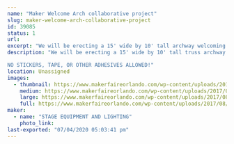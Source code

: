 ```yaml
---
name: "Maker Welcome Arch collaborative project"
slug: maker-welcome-arch-collaborative-project
id: 39085
status: 1
url: 
excerpt: "We will be erecting a 15' wide by 10' tall archway welcoming makers and attendees, we invite you to help make it pretty!"
description: "We will be erecting a 15' wide by 10' tall truss archway welcoming makers and attendees, we invite you to help make it pretty!  Bring your additions to the arch and attach them via cable ties so we have a beautiful maker made entrance way.

NO STICKERS, TAPE, OR OTHER ADHESIVES ALLOWED!"
location: Unassigned
images:
  - thumbnail: https://www.makerfaireorlando.com/wp-content/uploads/2017/08/Welcome_arch_rendering.jpg
    medium: https://www.makerfaireorlando.com/wp-content/uploads/2017/08/Welcome_arch_rendering.jpg
    large: https://www.makerfaireorlando.com/wp-content/uploads/2017/08/Welcome_arch_rendering.jpg
    full: https://www.makerfaireorlando.com/wp-content/uploads/2017/08/Welcome_arch_rendering.jpg
maker:
  - name: "STAGE EQUIPMENT AND LIGHTING"
    photo_link: 
last-exported: "07/04/2020 05:03:41 pm"
---
```

